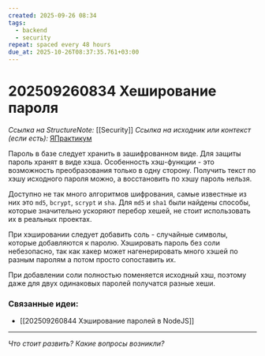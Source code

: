 ```yaml
---
created: 2025-09-26 08:34
tags:
  - backend
  - security
repeat: spaced every 48 hours
due_at: 2025-10-26T08:37:35.761+03:00
---
```

# 202509260834 Хеширование пароля

*Ссылка на StructureNote:* [[Security]]
*Ссылка на исходник или контекст (если есть):* [ЯПрактикум](https://practicum.yandex.ru/learn/backend-nodejs/courses/16b47298-e20d-4fde-9619-1ab305039a00/sprints/564238/topics/a4928f0d-5f69-4053-bea3-fa90d3a2a89f/lessons/f64ab175-1f2d-4beb-b105-b9704a51c7c8/)

Пароль в базе следует хранить в зашифрованном виде. Для защиты пароль хранят в виде хэша. Особенность хэш-функции - это возможность преобразования только в одну сторону. Получить текст по хэшу исходного пароля можно, а восстановить по хэшу пароль нельзя.

Доступно не так много алгоритмов шифрования, самые известные из них это `md5`, `bcrypt`, `scrypt` и `sha`. Для `md5` и `sha1` были найдены способы, которые значительно ускоряют перебор хешей, не стоит использовать их в реальных проектах.

При хэшировании следует добавить соль - случайные символы, которые добавляются к паролю. Хэшировать пароль без соли небезопасно, так как хакер может нагенерировать много хэшей по разным паролям а потом просто сопоставить их.

При добавлении соли полностью поменяется исходный хэш, поэтому даже для двух одинаковых паролей получатся разные хеши.

### Связанные идеи:

* [[202509260844 Хэширование паролей в NodeJS]]

---

*Что стоит развить? Какие вопросы возникли?*
